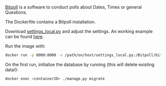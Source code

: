[Bitpoll](https://github.com/fsinfuhh/Bitpoll) is a software to conduct polls about Dates, Times or general Questions.

The Dockerfile contains a Bitpoll installation.

Download [settings_local.py](https://raw.githubusercontent.com/fsinfuhh/Bitpoll/master/bitpoll/settings_local.sample.py) and adjust the settings. An working example can be found [here](https://github.com/Chessmasterrr/docker/tree/master/bitpoll/settings_local.py).

Run the image with:

```bash
docker run -p 8000:8000 -v /path/on/host/settings_local.py:/Bitpoll/bitpoll/settings_local.py -v /path/on/host/database/:/Bitpoll/database/ -d chessmasterrr/bitpoll:latest
```

On the first run, initialise the database by running (this will delete existing data!):

```bash
docker exec <containerID> ./manage.py migrate
```
